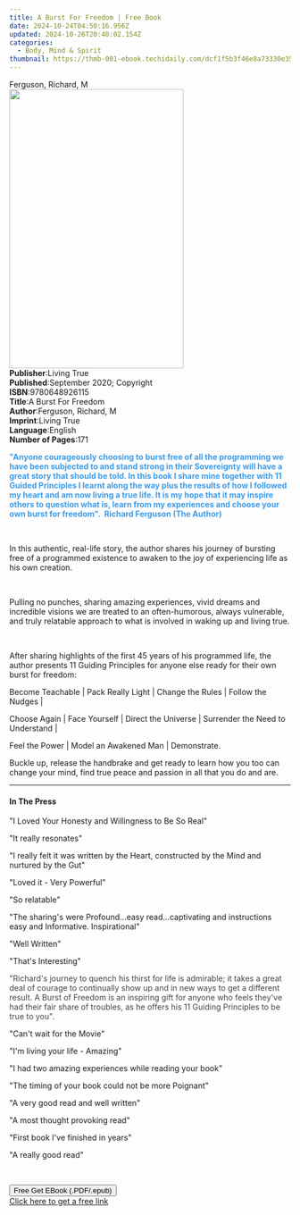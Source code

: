 ```yaml
---
title: A Burst For Freedom | Free Book
date: 2024-10-24T04:50:16.956Z
updated: 2024-10-26T20:48:02.154Z
categories:
  - Body, Mind & Spirit
thumbnail: https://thmb-001-ebook.techidaily.com/dcf1f5b3f46e8a73330e352e859581c796671b6fa31b9fb1888cd0afa9b3713a.jpg
---
```

<main id="book-container">
  <div class="flex flex-col">
    <div class="book-brief flex-1 py-6 px-4 sm:p-6 md:py-10 md:px-8">
      <!-- brief-->
      <div class="book-brief-main">Ferguson, Richard, M</div>
    </div>
    <div
      class="book-meta-info flex-1 grid gap-4 col-start-1 col-end-3 row-start-1 sm:mb-6 sm:grid-cols-4 lg:gap-6 lg:col-start-2 lg:row-end-6 lg:row-span-6 lg:mb-0"
    >
      <div
        class="book-meta-info-left place-content-center mt-4 p-4 text-sm leading-6 col-start-2 col-span-2 dark:text-slate-400"
      >
        <img
          class="w-full h-500 object-cover rounded-lg sm:h-255 sm:col-span-2 lg:col-span-full"
          src="https://img-001-ebook.techidaily.com/36c11d3147c9707d0f9e5b9619aca22ce64874b22dbb38443de4d37f9aae8d95.jpg"
          alt=""
          width="312"
          height="500"
        />
      </div>
      <div
        class="book-meta-info-right mt-2 col-start-1 row-start-2 col-span-3 self-center"
      >
        <!-- meta data  -->
        <div class="flex flex-col px-4 md:px-8">
          <div class="flex-1">
            <strong>Publisher</strong>:<span class="px-2">Living True</span>
          </div>
          <div class="flex-1">
            <strong>Published</strong>:<span class="px-2"
              >September 2020; Copyright</span
            >
          </div>
          <div class="flex-1">
            <strong>ISBN</strong>:<span class="px-2">9780648926115</span>
          </div>
          <div class="flex-1">
            <strong>Title</strong>:<span class="px-2">A Burst For Freedom</span>
          </div>
          <div class="flex-1">
            <strong>Author</strong>:<span class="px-2"
              >Ferguson, Richard, M</span
            >
          </div>
          <div class="flex-1">
            <strong>Imprint</strong>:<span class="px-2">Living True</span>
          </div>
          <div class="flex-1">
            <strong>Language</strong>:<span class="px-2">English</span>
          </div>
          <div class="flex-1">
            <strong>Number of Pages</strong>:<span class="px-2">171</span>
          </div>
        </div>
      </div>
    </div>
    <div class="book-description flex-1 py-6 px-4 sm:p-6 md:py-10 md:px-8">
      <div class="book-description-main">
        <div accordion-content="" id="description">
          <p>
            <strong style="color: rgb(61, 155, 233)"
              >"Anyone courageously choosing to burst free of all the
              programming we have been subjected to and stand strong in their
              Sovereignty will have a great story that should be told. In this
              book I share mine together with 11 Guided Principles I learnt
              along the way plus the results of how I followed my heart and am
              now living a true life. It is my hope that it may inspire others
              to question what is, learn from my experiences and choose your own
              burst for freedom".&nbsp;&nbsp;Richard Ferguson (The
              Author)</strong
            >
          </p>
          <p><br /></p>
          <p>
            In this authentic, real-life story, the author shares his journey of
            bursting free of a programmed existence to awaken to the joy of
            experiencing life as his own creation.
          </p>
          <p><br /></p>
          <p>
            Pulling no punches, sharing amazing experiences, vivid dreams and
            incredible visions we are treated to an often-humorous, always
            vulnerable, and truly relatable approach to what is involved in
            waking up and living true.
          </p>
          <p><br /></p>
          <p>
            After sharing highlights of the first 45 years of his programmed
            life, the author presents 11 Guiding Principles for anyone else
            ready for their own burst for freedom:
          </p>
          <p>
            Become Teachable | Pack Really Light | Change the Rules | Follow the
            Nudges |
          </p>
          <p>
            Choose Again | Face Yourself | Direct the Universe | Surrender the
            Need to Understand |
          </p>
          <p>Feel the Power | Model an Awakened Man | Demonstrate.</p>
          <p>
            Buckle up, release the handbrake and get ready to learn how you too
            can change your mind, find true peace and passion in all that you do
            and are.&nbsp;
          </p>
        </div>
        <div class="accordion-fader"></div>
      </div>
    </div>
    <div class="book-excerpts flex-1 py-6 px-4 sm:p-6 md:py-10 md:px-8">
      <!-- excerpts-->
      <div class="book-excerpts-main">
        <hr />
        <h4 class="placeholder placeholder-heading">
          <span>In The Press</span>
        </h4>
        <p></p>
        <p class="ql-align-center">
          "I Loved Your Honesty and Willingness to Be So Real"
        </p>
        <p class="ql-align-center">"It really resonates"</p>
        <p class="ql-align-center">
          "I really felt it was written by the Heart, constructed&nbsp;by the
          Mind and nurtured by the Gut"
        </p>
        <p class="ql-align-center">"Loved it - Very Powerful"</p>
        <p class="ql-align-center">"So relatable"</p>
        <p class="ql-align-center">
          "The sharing's were Profound...easy read...captivating and
          instructions easy and Informative. Inspirational"
        </p>
        <p class="ql-align-center">"Well Written"</p>
        <p class="ql-align-center">"That's Interesting"</p>
        <p>
          <span style="color: rgba(68, 68, 68, 1)"
            >"Richard's journey to quench his thirst for life is admirable; it
            takes a great deal of courage to continually show up and in new ways
            to get a different result. A Burst of Freedom is an inspiring gift
            for anyone who feels they've had their fair share of troubles, as he
            offers his 11 Guiding Principles to be true to you".</span
          >
        </p>
        <p class="ql-align-center">"Can't wait for the Movie"</p>
        <p class="ql-align-center">"I'm living your life - Amazing"</p>
        <p class="ql-align-center">
          "I had two amazing experiences while reading your book"
        </p>
        <p class="ql-align-center">
          "The timing of your book could not be more Poignant"
        </p>
        <p class="ql-align-center">"A very good read and well written"</p>
        <p class="ql-align-center">"A most thought provoking read"</p>
        <p class="ql-align-center">"First book I've finished in years"</p>
        <p class="ql-align-center">"A really good read"</p>
        <p><br /></p>
        <p></p>
      </div>
    </div>
    <div
      class="book-about-author flex-1 py-6 px-4 sm:p-6 md:py-10 md:px-8"
    ></div>
    <div class="book-free-get flex-1 py-6 px-4 sm:p-6 md:py-10 md:px-8">
      <button
        id="btn-free-get"
        class="bg-blue-500 hover:bg-blue-700 text-white font-bold py-2 px-4 rounded"
      >
        Free Get EBook (.PDF/.epub)
      </button>
      <div id="countdown-display" class="px-2 text-lg mt-2"></div>
      <a
        id="free-link"
        class="hidden bg-blue-500 hover:bg-blue-700 text-white font-bold py-2 px-4 rounded"
        href="https://www.ebooks.com/en-us/book/210547708/a-burst-for-freedom/ferguson-richard-m/"
        target="_blank"
        >Click here to get a free link</a
      >
    </div>
    <script>
      let countdownTime = 0;
      let countdownInterval = null;
      document
        .getElementById('btn-free-get')
        .addEventListener('click', startCountdown);
      function startCountdown() {
        countdownTime = new Date().getTime() + 60000 * 3;
        countdownInterval = setInterval(updateCountdown, 1000);
        document.getElementById('btn-free-get').disabled = true;
        document
          .getElementById('btn-free-get')
          .classList.add('bg-gray-500', 'cursor-not-allowed');
      }
      function updateCountdown() {
        let currentTime = new Date().getTime();
        let timeLeft = countdownTime - currentTime;
        let secondsLeft = Math.floor(timeLeft / 1000);
        document.getElementById('countdown-display').innerHTML =
          `Remaining time: ${secondsLeft} seconds.`;
        if (secondsLeft <= 0) {
          clearInterval(countdownInterval);
          document.getElementById('btn-free-get').classList.add('hidden');
          document.getElementById('free-link').classList.remove('hidden');
          document.getElementById('countdown-display').innerHTML = '';
        }
      }
    </script>
  </div>
</main>

<ins class="adsbygoogle"
      style="display:block"
      data-ad-client="ca-pub-7571918770474297"
      data-ad-slot="8358498916"
      data-ad-format="auto"
      data-full-width-responsive="true"></ins>
    